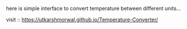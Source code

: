 here is simple interface to convert temperature between different units...

visit :: https://utkarshmorwal.github.io/Temperature-Converter/
